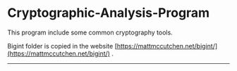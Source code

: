# Cryptographic-Analysis-Program

This program include some common cryptography tools.

Bigint folder is copied in the website [https://mattmccutchen.net/bigint/](https://mattmccutchen.net/bigint/) .



------

